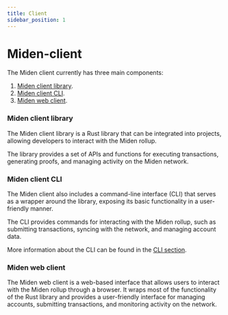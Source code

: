 ```yaml
---
title: Client
sidebar_position: 1
---
```


# Miden-client

The Miden client currently has three main components:

1. [Miden client library](#miden-client-library).
2. [Miden client CLI](#miden-client-cli).
3. [Miden web client](#miden-web-client).

### Miden client library

The Miden client library is a Rust library that can be integrated into projects, allowing developers to interact with the Miden rollup.

The library provides a set of APIs and functions for executing transactions, generating proofs, and managing activity on the Miden network.

### Miden client CLI

The Miden client also includes a command-line interface (CLI) that serves as a wrapper around the library, exposing its basic functionality in a user-friendly manner.

The CLI provides commands for interacting with the Miden rollup, such as submitting transactions, syncing with the network, and managing account data.

More information about the CLI can be found in the [CLI section](./cli-reference).

### Miden web client

The Miden web client is a web-based interface that allows users to interact with the Miden rollup through a browser. It wraps most of the functionality of the Rust library and provides a user-friendly interface for managing accounts, submitting transactions, and monitoring activity on the network.
